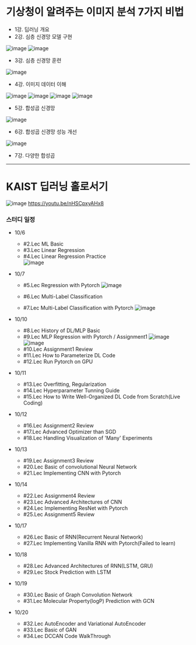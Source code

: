 # 기상청이 알려주는 이미지 분석 7가지 비법

* 1강. 딥러닝 개요
* 2강. 심층 신경망 모델 구현

![image](https://user-images.githubusercontent.com/65642065/195288089-a8998da9-1acd-4810-94a0-eaea382cc5c6.png)
![image](https://user-images.githubusercontent.com/65642065/195288121-78055ab8-490f-4405-8f59-824a0f52913a.png)

* 3강. 심층 신경망 훈련

![image](https://user-images.githubusercontent.com/65642065/195287896-ee5e6c7c-1937-4ef2-9f78-dfc87adec210.png)

* 4강. 이미지 데이터 이해


![image](https://user-images.githubusercontent.com/65642065/195277237-56c48c95-9cb3-4f34-99d6-960f8e4c2f13.png)
![image](https://user-images.githubusercontent.com/65642065/195288553-f75ece7c-d441-4045-9be4-47b5de7213ca.png)
![image](https://user-images.githubusercontent.com/65642065/195288580-1aab22e2-7ce3-4836-ada6-1cf4d839fc34.png)
![image](https://user-images.githubusercontent.com/65642065/195277276-b65944ce-8b2e-4ccd-ab58-a04f37086476.png)

* 5강. 합성곱 신경망

![image](https://user-images.githubusercontent.com/65642065/195287729-7de57c2f-46db-42af-a2ff-a7ccd7a3ee88.png)

* 6강. 합성곱 신경망 성능 개선

![image](https://user-images.githubusercontent.com/65642065/195603780-4d689495-0bea-4481-a478-a0ddf68c2131.png)


* 7강. 다양한 합성곱 

---
# KAIST 딥러닝 홀로서기
![image](https://user-images.githubusercontent.com/65642065/194006085-6fb99a62-2166-4b84-a13d-3f3311235588.png)
https://youtu.be/nHSCpxyAHx8

### 스터디 일정
* 10/6 
  * #2.Lec ML Basic
  * #3.Lec Linear Regression
  * #4.Lec Linear Regression Practice  
  ![image](https://user-images.githubusercontent.com/65642065/194447739-c0d91d4e-6b60-4c68-8a10-6cd915adaed3.png)

* 10/7 
  * #5.Lec Regression with Pytorch
  ![image](https://user-images.githubusercontent.com/65642065/194480932-6d0b0bf0-1172-4654-9e9e-f0eea7ef97d6.png)

  * #6.Lec Multi-Label Classification
  * #7.Lec Multi-Label Classification with Pytorch
  ![image](https://user-images.githubusercontent.com/65642065/194483163-3a85dc89-3806-4a23-87b4-0ee2c8bb99bc.png)

* 10/10 
  * #8.Lec History of DL/MLP Basic
  * #9.Lec MLP Regression with Pytorch / Assignment1
  ![image](https://user-images.githubusercontent.com/65642065/194481420-a7ccfc12-fe06-4a07-9aa0-c9879ebd050c.png)
  ![image](https://user-images.githubusercontent.com/65642065/194472466-297ef88b-a2bc-4468-b1c8-60a8997be869.png)
  * #10.Lec Assignment1 Review
  * #11.Lec How to Parameterize DL Code
  * #12.Lec Run Pytorch on GPU
* 10/11
  * #13.Lec Overfitting, Regularization
  * #14.Lec Hyperparameter Tunning Guide
  * #15.Lec How to Write Well-Organized DL Code from Scratch(Live Coding)
* 10/12 
  * #16.Lec Assignment2 Review
  * #17.Lec Advanced Optimizer than SGD
  * #18.Lec Handling Visualization of 'Many' Experiments
* 10/13
  * #19.Lec Assignment3 Review
  * #20.Lec Basic of convolutional Neural Network
  * #21.Lec Implementing CNN with Pytorch
* 10/14 
  * #22.Lec Assignment4 Review
  * #23.Lec Advanced Architectures of CNN
  * #24.Lec Implementing ResNet with Pytorch
  * #25.Lec Assignment5 Review
* 10/17 
  * #26.Lec Basic of RNN(Recurrent Neural Network)
  * #27.Lec Implementing Vanilla RNN with Pytorch(Failed to learn)
* 10/18
  * #28.Lec Advanced Architectures of RNN(LSTM, GRU)
  * #29.Lec Stock Prediction with LSTM
* 10/19 
  * #30.Lec Basic of Graph Convolution Network 
  * #31.Lec Molecular Property(logP) Prediction with GCN
* 10/20
  * #32.Lec AutoEncoder and Variational AutoEncoder
  * #33.Lec Basic of GAN
  * #34.Lec DCCAN Code WalkThrough

